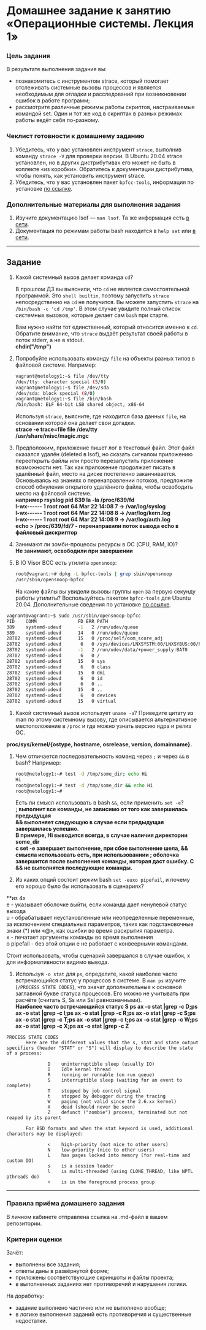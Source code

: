 # Домашнее задание к занятию «Операционные системы. Лекция 1»

### Цель задания

В результате выполнения задания вы:

* познакомитесь с инструментом strace, который помогает отслеживать системные вызовы процессов и является необходимым для отладки и расследований при возникновении ошибок в работе программ;
* рассмотрите различные режимы работы скриптов, настраиваемые командой set. Один и тот же код в скриптах в разных режимах работы ведёт себя по-разному.

### Чеклист готовности к домашнему заданию

1. Убедитесь, что у вас установлен инструмент `strace`, выполнив команду `strace -V` для проверки версии. В Ubuntu 20.04 strace установлен, но в других дистрибутивах его может не быть в коплекте «из коробки». Обратитесь к документации дистрибутива, чтобы понять, как установить инструмент strace.
2. Убедитесь, что у вас установлен пакет `bpfcc-tools`, информация по установке [по ссылке](https://github.com/iovisor/bcc/blob/master/INSTALL.md).

### Дополнительные материалы для выполнения задания

1. Изучите документацию lsof — `man lsof`. Та же информация есть [в сети](https://linux.die.net/man/8/lsof).
2. Документация по режимам работы bash находится в `help set` или [в сети](https://www.gnu.org/software/bash/manual/html_node/The-Set-Builtin.html).

------

## Задание

1. Какой системный вызов делает команда `cd`? 

    В прошлом ДЗ вы выяснили, что `cd` не является самостоятельной  программой. Это `shell builtin`, поэтому запустить `strace` непосредственно на `cd` не получится. Вы можете запустить `strace` на `/bin/bash -c 'cd /tmp'`. В этом случае увидите полный список системных вызовов, которые делает сам `bash` при старте. 

    Вам нужно найти тот единственный, который относится именно к `cd`. Обратите внимание, что `strace` выдаёт результат своей работы в поток stderr, а не в stdout.  
**chdir("/tmp")**
1. Попробуйте использовать команду `file` на объекты разных типов в файловой системе. Например:

    ```bash
    vagrant@netology1:~$ file /dev/tty
    /dev/tty: character special (5/0)
    vagrant@netology1:~$ file /dev/sda
    /dev/sda: block special (8/0)
    vagrant@netology1:~$ file /bin/bash
    /bin/bash: ELF 64-bit LSB shared object, x86-64
    ```
    
    Используя `strace`, выясните, где находится база данных `file`, на основании которой она делает свои догадки.  
**strace -e trace=file file /dev/tty  
/usr/share/misc/magic.mgc**
1. Предположим, приложение пишет лог в текстовый файл. Этот файл оказался удалён (deleted в lsof), но сказать сигналом приложению переоткрыть файлы или просто перезапустить приложение возможности нет. Так как приложение продолжает писать в удалённый файл, место на диске постепенно заканчивается. Основываясь на знаниях о перенаправлении потоков, предложите способ обнуления открытого удалённого файла, чтобы освободить место на файловой системе.  
**например rsyslog pid 639
la -la /proc/639/fd  
l-wx------ 1 root   root   64 Mar 22 14:08 7 -> /var/log/syslog  
l-wx------ 1 root   root   64 Mar 22 14:08 8 -> /var/log/kern.log  
l-wx------ 1 root   root   64 Mar 22 14:08 9 -> /var/log/auth.log  
echo > /proc/639/fd/7 - перенаправили поток вывода echo в файловый дискриптор**
1. Занимают ли зомби-процессы ресурсы в ОС (CPU, RAM, IO)?  
**Не занимают, освободили при завершении**
1. В IO Visor BCC есть утилита `opensnoop`:

    ```bash
    root@vagrant:~# dpkg -L bpfcc-tools | grep sbin/opensnoop
    /usr/sbin/opensnoop-bpfcc
    ```
    
    На какие файлы вы увидели вызовы группы `open` за первую секунду работы утилиты? Воспользуйтесь пакетом `bpfcc-tools` для Ubuntu 20.04. Дополнительные сведения по установке [по ссылке](https://github.com/iovisor/bcc/blob/master/INSTALL.md).
```bash
vagrant@vagrant:~$ sudo /usr/sbin/opensnoop-bpfcc
PID    COMM               FD ERR PATH
389    systemd-udevd      -1   2 /run/udev/queue
389    systemd-udevd      14   0 /run/udev/queue
28702  systemd-udevd      15   0 /proc/self/oom_score_adj
28702  systemd-udevd       6   0 /sys/devices/LNXSYSTM:00/LNXSYBUS:00/PNP0A03:00/PNP0C0A:00/power_supply/BAT0/uevent
28702  systemd-udevd      -1   2 /run/udev/data/+power_supply:BAT0
28702  systemd-udevd       6   0 /
28702  systemd-udevd      15   0 sys
28702  systemd-udevd       6   0 class
28702  systemd-udevd      15   0 dmi
28702  systemd-udevd       6   0 id
28702  systemd-udevd       6   0 ..
28702  systemd-udevd      15   0 ..
28702  systemd-udevd       6   0 devices
28702  systemd-udevd      15   0 virtual 
```

1. Какой системный вызов использует `uname -a`? Приведите цитату из man по этому системному вызову, где описывается альтернативное местоположение в `/proc` и где можно узнать версию ядра и релиз ОС.

**proc/sys/kernel/{ostype, hostname, osrelease, version, domainname}.**
1. Чем отличается последовательность команд через `;` и через `&&` в bash? Например:

    ```bash
    root@netology1:~# test -d /tmp/some_dir; echo Hi
    Hi
    root@netology1:~# test -d /tmp/some_dir && echo Hi
    root@netology1:~#
    ```
    
    Есть ли смысл использовать в bash `&&`, если применить `set -e`?  
**; выполнит все команды, не зависимо от того как завершилась предыдущая  
&& выполняет следующую в случае если предыдущая завершилась успешно.  
В примере, Hi выводится всегда, в случае наличия директории some_dir  
c set -e завершает выполнение, при сбое выполнение шела,  && смысла использовать есть, при использованиии ; оболочка завершится после выполнения команды, которая даст ошибку. С && не выполнятся последующие команды.**
1. Из каких опций состоит режим bash `set -euxo pipefail`, и почему его хорошо было бы использовать в сценариях?

**из 4х  
e - указывает оболочке выйти, если команда дает ненулевой статус выхода  
u - обрабатывает неустановленные или неопределенные переменные, за исключением специальных параметров, таких как подстановочные знаки (*) или «@», как ошибки во время раскрытия параметра.  
x - печатает аргументы команды во время выполнения  
o pipefail  - без этой опции e не работает с конвеерными командами.

Стоит использовать, чтобы сценарий завершался в случае ошибок, x для информативности видимо вывода.

1. Используя `-o stat` для `ps`, определите, какой наиболее часто встречающийся статус у процессов в системе. В `man ps` изучите (`/PROCESS STATE CODES`), что значат дополнительные к основной заглавной букве статуса процессов. Его можно не учитывать при расчёте (считать S, Ss или Ssl равнозначными).  
**Наиболее часто встречающийся статус S
ps ax -o stat |grep -c D;ps ax -o stat |grep -c I;ps ax -o stat |grep -c R;ps ax -o stat |grep -c S;ps ax -o stat |grep -c T;ps ax -o stat |grep -c t;ps ax -o stat |grep -c W;ps ax -o stat |grep -c X;ps ax -o stat |grep -c Z**
```commandline
PROCESS STATE CODES
       Here are the different values that the s, stat and state output specifiers (header "STAT" or "S") will display to describe the state of a process:

               D    uninterruptible sleep (usually IO)
               I    Idle kernel thread
               R    running or runnable (on run queue)
               S    interruptible sleep (waiting for an event to complete)
               T    stopped by job control signal
               t    stopped by debugger during the tracing
               W    paging (not valid since the 2.6.xx kernel)
               X    dead (should never be seen)
               Z    defunct ("zombie") process, terminated but not reaped by its parent

       For BSD formats and when the stat keyword is used, additional characters may be displayed:

               <    high-priority (not nice to other users)
               N    low-priority (nice to other users)
               L    has pages locked into memory (for real-time and custom IO)
               s    is a session leader
               l    is multi-threaded (using CLONE_THREAD, like NPTL pthreads do)
               +    is in the foreground process group
```

----

### Правила приёма домашнего задания

В личном кабинете отправлена ссылка на .md-файл в вашем репозитории.


### Критерии оценки

Зачёт:

* выполнены все задания;
* ответы даны в развёрнутой форме;
* приложены соответствующие скриншоты и файлы проекта;
* в выполненных заданиях нет противоречий и нарушения логики.

На доработку:

* задание выполнено частично или не выполнено вообще;
* в логике выполнения заданий есть противоречия и существенные недостатки.  